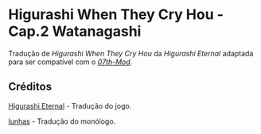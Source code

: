 # Higurashi When They Cry Hou - Cap.2 Watanagashi

Tradução de _Higurashi When They Cry Hou_ da _Higurashi Eternal_ adaptada para ser compatível com o [_07th-Mod_](https://07th-mod.com).

## Créditos

[Higurashi Eternal](https://higurashieternal.wordpress.com/) - Tradução do jogo.

[lunhas](https://www.youtube.com/@lunhasz) - Tradução do monólogo.
